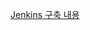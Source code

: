 
[Jenkins 구축 내용](https://laohcoding.tistory.com/entry/CICD-Jenkins%EB%A1%9C-CICD-%EA%B5%AC%EC%B6%95%ED%95%98%EA%B8%B0)

